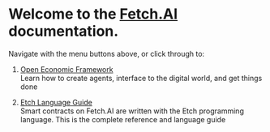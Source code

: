 # Welcome to the <a href="https://fetch.ai/" target=_blank>Fetch.AI</a> documentation.




Navigate with the menu buttons above, or click through to:

1. <a href="oef/index.html">Open Economic Framework</a> <br/>
Learn how to create agents, interface to the digital world, and get things done

2. <a href="etch-language/index.html">Etch Language Guide</a> <br/>
Smart contracts on Fetch.AI are written with the Etch programming language. This is the complete reference and language guide

